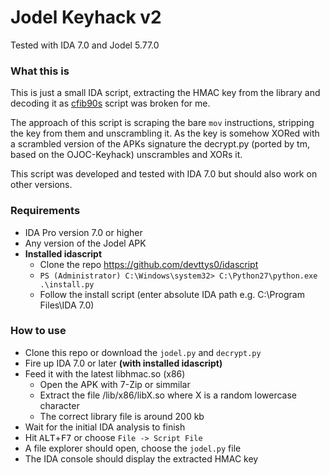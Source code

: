 
# Jodel Keyhack v2

Tested with IDA 7.0 and Jodel 5.77.0

### What this is
This is just a small IDA script, extracting the HMAC key from the library and decoding it as [cfib90s](https://bitbucket.org/cfib90/) script was broken for me.

The approach of this script is scraping the bare `mov` instructions, stripping the key from them and unscrambling it. 
As the key is somehow XORed with a scrambled version of the APKs signature the decrypt.py (ported by tm, based on the OJOC-Keyhack) unscrambles and XORs it. 

This script was developed and tested with IDA 7.0 but should also work on other versions.

### Requirements
- IDA Pro version 7.0 or higher
- Any version of the Jodel APK
- **Installed idascript**
  - Clone the repo https://github.com/devttys0/idascript
  - `PS (Administrator) C:\Windows\system32> C:\Python27\python.exe .\install.py`
  - Follow the install script (enter absolute IDA path e.g. C:\Program Files\IDA 7.0)

### How to use
- Clone this repo or download the `jodel.py` and `decrypt.py`
- Fire up IDA 7.0 or later **(with installed idascript)**
- Feed it with the latest libhmac.so (x86)
  - Open the APK with 7-Zip or simmilar
  - Extract the file /lib/x86/libX.so where X is a random lowercase character
  - The correct library file is around 200 kb
- Wait for the initial IDA analysis to finish
- Hit <kbd>ALT</kbd>+<kbd>F7</kbd> or choose `File -> Script File`
- A file explorer should open, choose the `jodel.py` file
- The IDA console should display the extracted HMAC key

